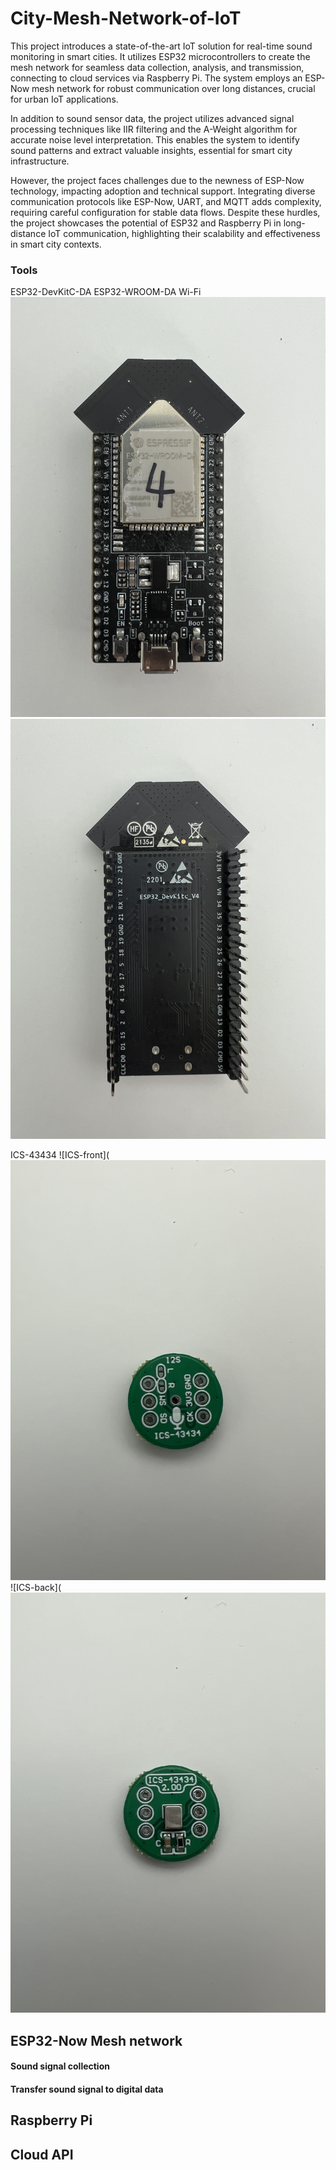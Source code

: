 # City-Mesh-Network-of-IoT

This project introduces a state-of-the-art IoT solution for real-time sound monitoring in smart cities. It utilizes ESP32 microcontrollers to create the mesh network for seamless data collection, analysis, and transmission, connecting to cloud services via Raspberry Pi. The system employs an ESP-Now mesh network for robust communication over long distances, crucial for urban IoT applications.

In addition to sound sensor data, the project utilizes advanced signal processing techniques like IIR filtering and the A-Weight algorithm for accurate noise level interpretation. This enables the system to identify sound patterns and extract valuable insights, essential for smart city infrastructure.

However, the project faces challenges due to the newness of ESP-Now technology, impacting adoption and technical support. Integrating diverse communication protocols like ESP-Now, UART, and MQTT adds complexity, requiring careful configuration for stable data flows. Despite these hurdles, the project showcases the potential of ESP32 and Raspberry Pi in long-distance IoT communication, highlighting their scalability and effectiveness in smart city contexts.

### Tools
ESP32-DevKitC-DA ESP32-WROOM-DA Wi-Fi
![ESP32-front](img/ESP32-front.jpg)
![ESP32-back](img/ESP32-back.jpg)

ICS-43434
![ICS-front](![ESP32-front](img/ICS-front.jpg)
![ICS-back](![ESP32-back](img/ICS-back.jpg)


## ESP32-Now Mesh network
#### Sound signal collection
#### Transfer sound signal to digital data
## Raspberry Pi
## Cloud API
